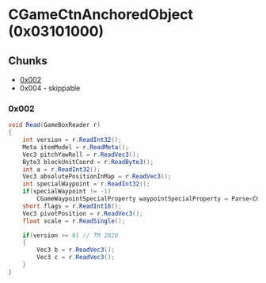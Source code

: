 ﻿# CGameCtnAnchoredObject (0x03101000)

## Chunks

- [0x002](#0x002)
- 0x004 - skippable

### 0x002

```cs
void Read(GameBoxReader r)
{
	int version = r.ReadInt32();
	Meta itemModel = r.ReadMeta();
	Vec3 pitchYawRoll = r.ReadVec3();
	Byte3 blockUnitCoord = r.ReadByte3();
	int a = r.ReadInt32();
	Vec3 absolutePositionInMap = r.ReadVec3();
	int specialWaypoint = r.ReadInt32();
	if(specialWaypoint != -1)
		CGameWaypointSpecialProperty waypointSpecialProperty = Parse<CGameWaypointSpecialProperty>();
	short flags = r.ReadInt16();
	Vec3 pivotPosition = r.ReadVec3();
	float scale = r.ReadSingle();

	if(version >= 8) // TM 2020
	{
		Vec3 b = r.ReadVec3();
		Vec3 c = r.ReadVec3();
	}
}
```